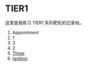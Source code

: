 # TIER1

这里是我练习 TIER1 系列靶机的记录地。

1. Appointment
2. 1
3. 3
4. 2
5. [Three](./Three/readme.md)
6. [Ignition](./Ignition/readmd.md)
